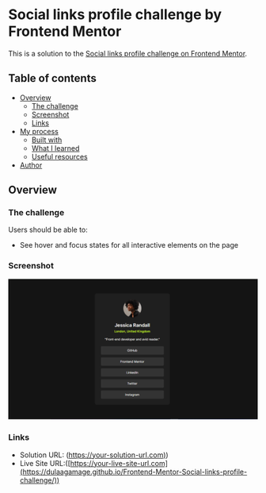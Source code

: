 # Social links profile challenge by Frontend Mentor

This is a solution to the [Social links profile challenge on Frontend Mentor](https://www.frontendmentor.io/challenges/social-links-profile-UG32l9m6dQ).

## Table of contents

- [Overview](#overview)
  - [The challenge](#the-challenge)
  - [Screenshot](#screenshot)
  - [Links](#links)
- [My process](#my-process)
  - [Built with](#built-with)
  - [What I learned](#what-i-learned)
  - [Useful resources](#useful-resources)
- [Author](#author)

## Overview

### The challenge

Users should be able to:

- See hover and focus states for all interactive elements on the page

### Screenshot
![](./assets/images/desktop-ss.png)

### Links
- Solution URL: ([https://your-solution-url.com)](https://github.com/dulaagamage/Frontend-Mentor-Social-links-profile-challenge))
- Live Site URL:([https://your-live-site-url.com](https://dulaagamage.github.io/Frontend-Mentor-Social-links-profile-challenge/))

